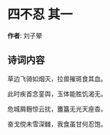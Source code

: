 # 四不忍  其一

**作者**: 刘子翚

## 诗词内容

草边飞骑如烟灭，拉兽摧斑食其血。

此时疾首念銮舆，玉体能胜饥渴无。

危城屑麹惊云扰，簠簋无光天座杳。

奋戈傥未雪深雠，我食虽甘何忍饱。

